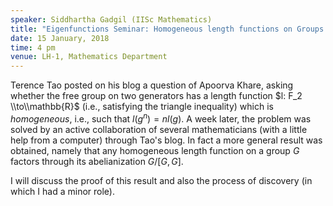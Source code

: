 ```yaml
---
speaker: Siddhartha Gadgil (IISc Mathematics)
title: "Eigenfunctions Seminar: Homogeneous length functions on Groups: A polymath adventure"
date: 15 January, 2018
time: 4 pm
venue: LH-1, Mathematics Department
---
```


Terence Tao posted on his blog a question of Apoorva Khare, asking whether the free group on two generators has a length function $l: F_2 \\to\\mathbb{R}$ (i.e., satisfying the triangle inequality) which is _homogeneous_, i.e., such that $l(g^n) = nl(g)$. A week later, the problem was solved by an active collaboration of several mathematicians (with a little help from a computer) through Tao's blog. In fact a more general result was obtained, namely that any homogeneous length function on a group $G$ factors through its abelianization $G/[G, G]$.

I will discuss the proof of this result and also the  process of discovery (in which I had a minor role).
